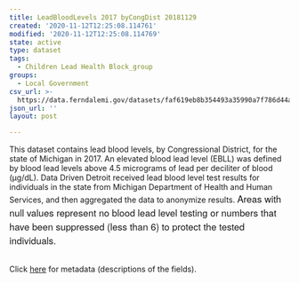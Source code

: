 ```yaml
---
title: LeadBloodLevels 2017 byCongDist 20181129
created: '2020-11-12T12:25:08.114761'
modified: '2020-11-12T12:25:08.114769'
state: active
type: dataset
tags:
  - Children Lead Health Block_group
groups:
  - Local Government
csv_url: >-
  https://data.ferndalemi.gov/datasets/faf619eb8b354493a35990a7f786d44a_0.csv?outSR=%7B%22latestWkid%22%3A2898%2C%22wkid%22%3A2898%7D
json_url: ''
layout: post

---
```

This dataset contains lead blood levels, by Congressional District, for the state of Michigan in 2017. An elevated blood lead level (EBLL) was defined by blood lead levels above 4.5 micrograms of lead per deciliter of blood (μg/dL). Data Driven Detroit received lead blood level test results for individuals in the state from Michigan Department of Health and Human Services, and then aggregated the data to anonymize results. <span style='font-family: &quot;Avenir Next W01&quot;, &quot;Avenir Next W00&quot;, &quot;Avenir Next&quot;, Avenir, &quot;Helvetica Neue&quot;, sans-serif; font-size: 17px;'>Areas with n</span><span style='font-family: &quot;Avenir Next W01&quot;, &quot;Avenir Next W00&quot;, &quot;Avenir Next&quot;, Avenir, &quot;Helvetica Neue&quot;, sans-serif; font-size: 17px;'>ull values represent no blood lead level testing or numbers that have been suppressed (less than 6) to protect the tested individuals. </span><div><br /></div><div>Click <a href='http://www.datadrivendetroit.org/metadata/LeadBloodLevels_2017_byCongressionalDistricts_Metadata_20181129.xlsx' target='_blank'>here</a> for metadata (descriptions of the fields).</div>
